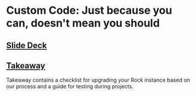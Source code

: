 # Custom Code: Just because you can, doesn't mean you should 

## [Slide Deck](https://github.com/courtneycooksey/RX2024-Custom-Code/blob/master/RX%202024%20Custom%20Code.pdf)

## [Takeaway](https://github.com/courtneycooksey/RX2024-Custom-Code/blob/master/Custom%20Code%20Takeaway.pdf)
Takeaway contains a checklist for upgrading your Rock instance based on our process and a guide for testing during projects. 